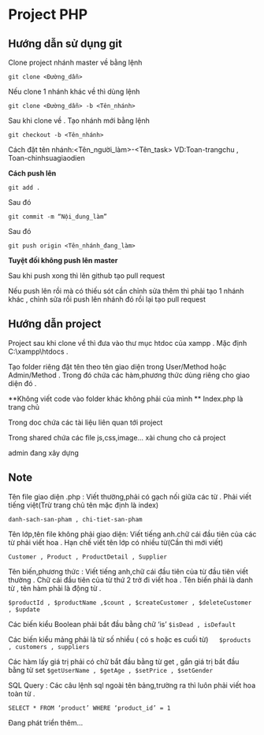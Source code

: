 # Project PHP

## Hướng dẫn sử dụng git

Clone project nhánh master về bằng lệnh

```git clone <Đường_dẫn>```

Nếu clone 1 nhánh khác về thì dùng lệnh

```git clone <Đường_dẫn> -b <Tên_nhánh>```

Sau khi clone về . Tạo nhánh mới bằng lệnh 

```git checkout -b <Tên_nhánh>```

Cách đặt tên nhánh:<Tên_người_làm>-<Tên_task>
VD:Toan-trangchu , Toan-chinhsuagiaodien

**Cách push lên**

```git add .```

Sau đó

```git commit -m “Nội_dung_làm”```

Sau đó 

```git push origin <Tên_nhánh_đang_làm>```

**Tuyệt đối không push lên master**

Sau khi push xong thì lên github tạo pull request

Nếu push lên rồi mà có thiếu sót cần chỉnh sửa thêm thì phải tạo 1 nhánh khác , chỉnh sửa rồi push lên nhánh đó rồi lại tạo pull request

## Hướng dẫn project

Project sau khi clone về thì đưa vào thư mục htdoc của xampp . Mặc định C:\xampp\htdocs . 

Tạo folder riêng đặt tên theo tên giao diện trong User/Method hoặc Admin/Method . Trong đó chứa các hàm,phương thức dùng riêng cho giao diện đó .

**Không viết code vào folder khác không phải của mình **
Index.php là trang chủ

Trong doc chứa các tài liệu liên quan tới project

Trong shared chứa các file js,css,image… xài chung cho cả project

admin đang xây dựng

## Note
Tên file giao diện .php : Viết thường,phải có gạch nối giữa các từ . Phải viết tiếng việt(Trừ trang chủ tên mặc định là index)


```danh-sach-san-pham , chi-tiet-san-pham ```

Tên lớp,tên file không phải giao diện: Viết tiếng anh.chữ cái đầu tiên của các từ phải viết hoa . Hạn chế viết tên lớp có nhiều từ(Cần thì mới viết)

```Customer , Product , ProductDetail , Supplier```

Tên biến,phương thức : Viết tiếng anh,chữ cái đầu tiên của từ đầu tiên viết thường . Chữ cái đầu tiên của từ thứ 2 trở đi viết hoa . Tên biến phải là danh từ , tên hàm phải là động từ . 

```$productId , $productName ,$count , $createCustomer , $deleteCustomer , $update```

Các biến kiểu Boolean phải bắt đầu bằng chữ ‘is’
```$isDead , isDefault ```

Các biến kiểu mảng phải là từ số nhiều ( có s hoặc es cuối từ)
 
```$products , customers , suppliers ```


Các hàm lấy giá trị phải có chữ bắt đầu bằng từ get , gắn giá trị bắt đầu bằng từ set
```$getUserName , $getAge , $setPrice , $setGender```

SQL Query : Các câu lệnh sql ngoài tên bảng,trường ra thì luôn phải viết hoa toàn từ . 

```SELECT * FROM ‘product’ WHERE ‘product_id’ = 1```

Đang phát triển thêm…
